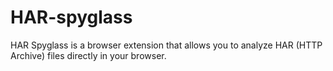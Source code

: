 # HAR-spyglass
HAR Spyglass is a browser extension that allows you to analyze HAR (HTTP Archive) files directly in your browser.
